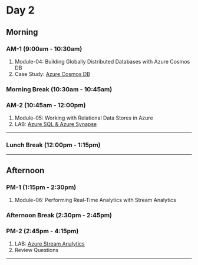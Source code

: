 <!-- Headings -->
# Day 2

## Morning

### AM-1 (9:00am - 10:30am)
<!-- OL  -->
1. Module-04: Building Globally Distributed Databases with Azure Cosmos DB
1. Case Study: [Azure Cosmos DB](https://github.com/MicrosoftLearning/DP-200-Implementing-an-Azure-Data-Solution/blob/master/instructions/dp-200-04_instructions.md "Lab instructions")

### Morning Break (10:30am - 10:45am)

### AM-2 (10:45am - 12:00pm)
<!-- OL  -->
1. Module-05: Working with Relational Data Stores in Azure
1. LAB: [Azure SQL & Azure Synapse](https://github.com/MicrosoftLearning/DP-200-Implementing-an-Azure-Data-Solution/blob/master/instructions/dp-200-05_instructions.md "Lab instructions")

___
### Lunch Break (12:00pm - 1:15pm)
___

## Afternoon

### PM-1 (1:15pm - 2:30pm)
1. Module-06: Performing Real-Time Analytics with Stream Analytics

### Afternoon Break (2:30pm - 2:45pm)

### PM-2 (2:45pm - 4:15pm)
1. LAB: [Azure Stream Analytics](https://github.com/MicrosoftLearning/DP-200-Implementing-an-Azure-Data-Solution/blob/master/instructions/dp-200-06_instructions.md "Lab instructions")
1. Review Questions
___

